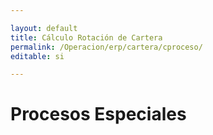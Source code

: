```yaml
---

layout: default
title: Cálculo Rotación de Cartera
permalink: /Operacion/erp/cartera/cproceso/
editable: si

---
```




# Procesos Especiales

















